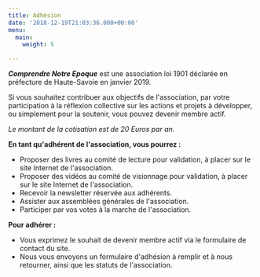 ```yaml
---
title: Adhésion
date: '2018-12-19T21:03:36.000+00:00'
menu:
  main:
    weight: 5

---
```

**_Comprendre Notre Epoque_** est une association loi 1901 déclarée en préfecture de Haute-Savoie en janvier 2019.

Si vous souhaitez contribuer aux objectifs de l'association, par votre participation à la réflexion collective sur les actions et projets à développer, ou simplement pour la soutenir, vous pouvez devenir membre actif.

_Le montant de la cotisation est de 20 Euros par an._

**En tant qu'adhérent de l'association, vous pourrez :**

* Proposer des livres au comité de lecture pour validation, à placer sur le site Internet de l'association.
* Proposer des vidéos au comité de visionnage pour validation, à placer sur le site Internet de l'association.
* Recevoir la newsletter réservée aux adhérents.
* Assister aux assemblées générales de l'association.
* Participer par vos votes à la marche de l'association.

**Pour adhérer :**

* Vous exprimez le souhait de devenir membre actif via le formulaire de contact du site.
* Nous vous envoyons un formulaire d'adhésion à remplir et à nous retourner, ainsi que les statuts de l'association.